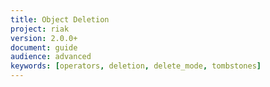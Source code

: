 ```yaml
---
title: Object Deletion
project: riak
version: 2.0.0+
document: guide
audience: advanced
keywords: [operators, deletion, delete_mode, tombstones]
---
```


